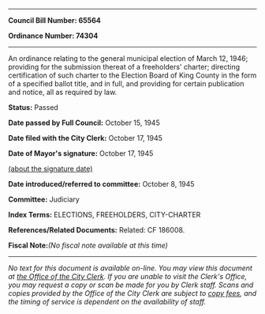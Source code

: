 

********

**Council Bill Number: 65564**
   
**Ordinance Number: 74304**
********

 An ordinance relating to the general municipal election of March 12, 1946; providing for the submission thereat of a freeholders' charter; directing certification of such charter to the Election Board of King County in the form of a specified ballot title, and in full, and providing for certain publication and notice, all as required by law.

**Status:** Passed
   
**Date passed by Full Council:** October 15, 1945
   
**Date filed with the City Clerk:** October 17, 1945
   
**Date of Mayor's signature:** October 17, 1945
   
[(about the signature date)](/~public/approvaldate.htm)
   
   
   
**Date introduced/referred to committee:** October 8, 1945
   
**Committee:** Judiciary
   
   
**Index Terms:** ELECTIONS, FREEHOLDERS, CITY-CHARTER

**References/Related Documents:** Related: CF 186008.

**Fiscal Note:**_(No fiscal note available at this time)_
********

_No text for this document is available on-line. You may view this document at [the Office of the City Clerk](http://www.seattle.gov/leg/clerk/contactUs.htm). If you are unable to visit the Clerk's Office, you may request a copy or scan be made for you by Clerk staff. Scans and copies provided by the Office of the City Clerk are subject to [copy fees](http://clerk.seattle.gov/~public/clerkfees.htm), and the timing of service is dependent on the availability of staff._

